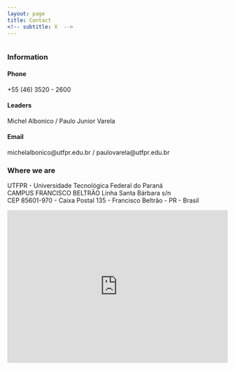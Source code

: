 ```yaml
---
layout: page
title: Contact
<!-- subtitle: X  -->
---
```


<div class="text">
	<div class="column">
      <h3>Information</h3>
      	<h4>Phone</h4> 
		  +55 (46) 3520 - 2600
	<br>
	<h4>Leaders</h4>
		  Michel Albonico / Paulo Junior Varela
	<br>
	<h4>Email</h4> 
		  michelalbonico@utfpr.edu.br / paulovarela@utfpr.edu.br
	</div>
	<div class="columm">
	 <h3>Where we are</h3>
	 	<p>UTFPR - Universidade Tecnológica Federal do Paraná<br>  
	 	CAMPUS FRANCISCO BELTRÃO Linha Santa Bárbara s/n<br> 
	 	CEP 85601-970 - Caixa Postal 135 - Francisco Beltrão - PR - Brasil</p>
	</div>
</div>


<div class="img">
 <iframe src="https://www.google.com/maps/embed?pb=!1m18!1m12!1m3!1d3583.4553978584404!2d-53.093668385473!3d-26.084049065432826!2m3!1f0!2f0!3f0!3m2!1i1024!2i768!4f13.1!3m3!1m2!1s0x94f0725f2eb2f133%3A0x4bda755abacbfcd8!2sUniversidade%20Tecnol%C3%B3gica%20Federal%20do%20Paran%C3%A1%2C%20C%C3%A2mpus%20Francisco%20Beltr%C3%A3o!5e0!3m2!1spt-BR!2sbr!4v1625766053772!5m2!1spt-BR!2sbr" width="100%" height="350" style="border:0;" allowfullscreen="" loading="lazy"></iframe>
</div>
